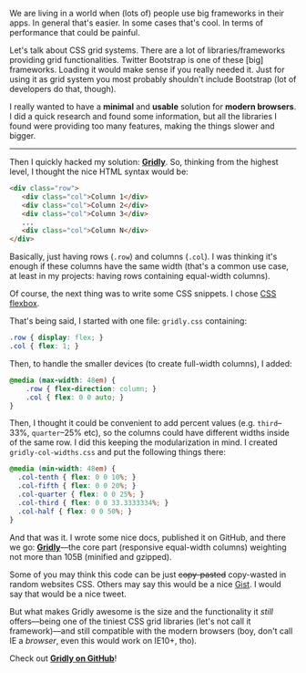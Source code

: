 We are living in a world when (lots of) people use big frameworks in their apps. In general that's easier. In some cases that's cool. In terms of performance that could be painful.

Let's talk about CSS grid systems. There are a lot of libraries/frameworks providing grid functionalities. Twitter Bootstrap is one of these [big] frameworks. Loading it would make sense if you really needed it. Just for using it as grid system you most probably shouldn't include Bootstrap (lot of developers do that, though).

I really wanted to have a **minimal** and **usable** solution for **modern browsers**. I did a quick research and found some information, but all the libraries I found were providing too many features, making the things slower and bigger.

---

Then I quickly hacked my solution: [**Gridly**](https://github.com/IonicaBizau/gridly). So, thinking from the highest level, I thought the nice HTML syntax would be:

```html
<div class="row">
   <div class="col">Column 1</div>
   <div class="col">Column 2</div>
   <div class="col">Column 3</div>
   ...
   <div class="col">Column N</div>
</div>
```

Basically, just having rows (`.row`) and columns (`.col`). I was thinking it's enough if these columns have the same width (that's a common use case, at least in my projects: having rows containing equal-width columns).

Of course, the next thing was to write some CSS snippets. I chose [CSS flexbox](https://developer.mozilla.org/en-US/docs/Web/CSS/CSS_Flexible_Box_Layout/Using_CSS_flexible_boxes). 

That's being said, I started with one file: `gridly.css` containing:

```css
.row { display: flex; }
.col { flex: 1; }
```

Then, to handle the smaller devices (to create full-width columns), I added:

```css
@media (max-width: 48em) {
    .row { flex-direction: column; }
    .col { flex: 0 0 auto; }
}
```


Then, I thought it could be convenient to add percent values (e.g. `third`–33%, `quarter`–25% etc), so the columns could have different widths inside of the same row. I did this keeping the modularization in mind. I created  `gridly-col-widths.css` and put the following things there:

```css
@media (min-width: 48em) {
  .col-tenth { flex: 0 0 10%; }
  .col-fifth { flex: 0 0 20%; }
  .col-quarter { flex: 0 0 25%; }
  .col-third { flex: 0 0 33.3333334%; }
  .col-half { flex: 0 0 50%; }
}
```

And that was it. I wrote some nice docs, published it on GitHub, and there we go: [**Gridly**](https://github.com/IonicaBizau/gridly)––the core part (responsive equal-width columns) weighting not more than 105B (minified and gzipped).

Some of you may think this code can be just ~~copy-pasted~~ copy-wasted in random websites CSS. Others may say this would be a nice [Gist](https://gist.github.com/). I would say that would be a nice tweet.

But what makes Gridly awesome is the size and the functionality it *still* offers––being one of the tiniest CSS grid libraries (let's not call it framework)––and still compatible with the modern browsers (boy, don't call IE a *browser*, even this would work on IE10+, tho).

Check out [**Gridly on GitHub**](https://github.com/IonicaBizau/gridly)!
